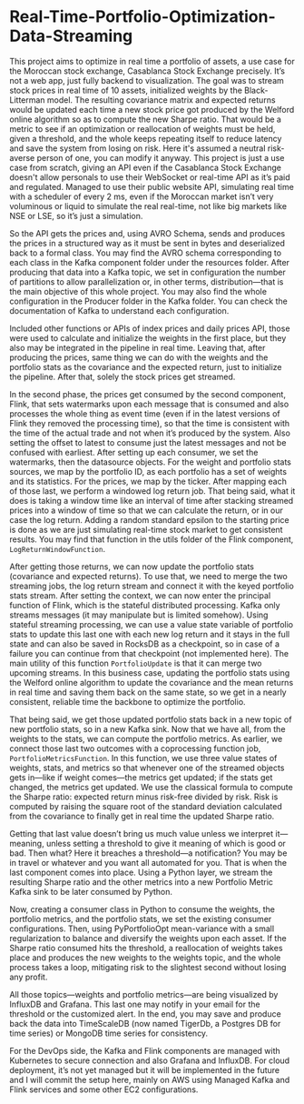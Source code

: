 # Real-Time-Portfolio-Optimization-Data-Streaming

This project aims to optimize in real time a portfolio of assets, a use case for the Moroccan stock exchange, Casablanca Stock Exchange precisely. It’s not a web app, just fully backend to visualization. The goal was to stream stock prices in real time of 10 assets, initialized weights by the Black-Litterman model. The resulting covariance matrix and expected returns would be updated each time a new stock price got produced by the Welford online algorithm so as to compute the new Sharpe ratio. That would be a metric to see if an optimization or reallocation of weights must be held, given a threshold, and the whole keeps repeating itself to reduce latency and save the system from losing on risk. Here it's assumed a neutral risk-averse person of one, you can modify it anyway. This project is just a use case from scratch, giving an API even if the Casablanca Stock Exchange doesn't allow personals to use their WebSocket or real-time API as it’s paid and regulated. Managed to use their public website API, simulating real time with a scheduler of every 2 ms, even if the Moroccan market isn’t very voluminous or liquid to simulate the real real-time, not like big markets like NSE or LSE, so it’s just a simulation.

So the API gets the prices and, using AVRO Schema, sends and produces the prices in a structured way as it must be sent in bytes and deserialized back to a formal class. You may find the AVRO schema corresponding to each class in the Kafka component folder under the resources folder. After producing that data into a Kafka topic, we set in configuration the number of partitions to allow parallelization or, in other terms, distribution—that is the main objective of this whole project. You may also find the whole configuration in the Producer folder in the Kafka folder. You can check the documentation of Kafka to understand each configuration.

Included other functions or APIs of index prices and daily prices API, those were used to calculate and initialize the weights in the first place, but they also may be integrated in the pipeline in real time. Leaving that, after producing the prices, same thing we can do with the weights and the portfolio stats as the covariance and the expected return, just to initialize the pipeline. After that, solely the stock prices get streamed.

In the second phase, the prices get consumed by the second component, Flink, that sets watermarks upon each message that is consumed and also processes the whole thing as event time (even if in the latest versions of Flink they removed the processing time), so that the time is consistent with the time of the actual trade and not when it’s produced by the system. Also setting the offset to latest to consume just the latest messages and not be confused with earliest. After setting up each consumer, we set the watermarks, then the datasource objects. For the weight and portfolio stats sources, we map by the portfolio ID, as each portfolio has a set of weights and its statistics. For the prices, we map by the ticker. After mapping each of those last, we perform a windowed log return job. That being said, what it does is taking a window time like an interval of time after stacking streamed prices into a window of time so that we can calculate the return, or in our case the log return. Adding a random standard epsilon to the starting price is done as we are just simulating real-time stock market to get consistent results. You may find that function in the utils folder of the Flink component, `LogReturnWindowFunction`.

After getting those returns, we can now update the portfolio stats (covariance and expected returns). To use that, we need to merge the two streaming jobs, the log return stream and connect it with the keyed portfolio stats stream. After setting the context, we can now enter the principal function of Flink, which is the stateful distributed processing. Kafka only streams messages (it may manipulate but is limited somehow). Using stateful streaming processing, we can use a value state variable of portfolio stats to update this last one with each new log return and it stays in the full state and can also be saved in RocksDB as a checkpoint, so in case of a failure you can continue from that checkpoint (not implemented here). The main utility of this function `PortfolioUpdate` is that it can merge two upcoming streams. In this business case, updating the portfolio stats using the Welford online algorithm to update the covariance and the mean returns in real time and saving them back on the same state, so we get in a nearly consistent, reliable time the backbone to optimize the portfolio.

That being said, we get those updated portfolio stats back in a new topic of new portfolio stats, so in a new Kafka sink. Now that we have all, from the weights to the stats, we can compute the portfolio metrics. As earlier, we connect those last two outcomes with a coprocessing function job, `PortfolioMetricsFunction`. In this function, we use three value states of weights, stats, and metrics so that whenever one of the streamed objects gets in—like if weight comes—the metrics get updated; if the stats get changed, the metrics get updated. We use the classical formula to compute the Sharpe ratio: expected return minus risk-free divided by risk. Risk is computed by raising the square root of the standard deviation calculated from the covariance to finally get in real time the updated Sharpe ratio.

Getting that last value doesn’t bring us much value unless we interpret it—meaning, unless setting a threshold to give it meaning of which is good or bad. Then what? Here it breaches a threshold—a notification? You may be in travel or whatever and you want all automated for you. That is when the last component comes into place. Using a Python layer, we stream the resulting Sharpe ratio and the other metrics into a new Portfolio Metric Kafka sink to be later consumed by Python.

Now, creating a consumer class in Python to consume the weights, the portfolio metrics, and the portfolio stats, we set the existing consumer configurations. Then, using PyPortfolioOpt mean-variance with a small regularization to balance and diversify the weights upon each asset. If the Sharpe ratio consumed hits the threshold, a reallocation of weights takes place and produces the new weights to the weights topic, and the whole process takes a loop, mitigating risk to the slightest second without losing any profit.

All those topics—weights and portfolio metrics—are being visualized by InfluxDB and Grafana. This last one may notify in your email for the threshold or the customized alert. In the end, you may save and produce back the data into TimeScaleDB (now named TigerDb, a Postgres DB for time series) or MongoDB time series for consistency.

For the DevOps side, the Kafka and Flink components are managed with Kubernetes to secure connection and also Grafana and InfluxDB. For cloud deployment, it’s not yet managed but it will be implemented in the future and I will commit the setup here, mainly on AWS using Managed Kafka and Flink services and some other EC2 configurations.
